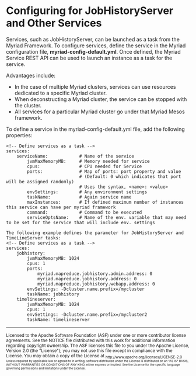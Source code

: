 # Configuring for JobHistoryServer and Other Services #

Services, such as JobHistoryServer, can be launched as a task from the Myriad Framework. To configure services, define the service in the Myriad configuration file, **myriad-config-default.yml**. Once defined, the Myriad Service REST API can be used to launch an instance as a task for the service.

Advantages include:

* In the case of multiple Myriad clusters, services can use resources dedicated to a specific Myriad cluster.
* When deconstructing a Myriad cluster, the service can be stopped with the cluster.
* All services for a particular Myriad cluster go under that Myriad Mesos framework.

To define a service in the myriad-config-default.yml file, add the following properties:

```
<!-- Define services as a task -->
services:
    serviceName:            # Name of the service
        jvmMaxMemoryMB:     # Memory needed for service
        cpus:               # CPU needed for Service
        ports:              # Map of ports: port property and value
                            # (Default: 0 which indicates that port will be assigned randomly)
                            # Uses the syntax, <name>: <value>
        envSettings:        # Any environment settings
        taskName:           # Again service name
        maxInstances:       # If defined maximum number of instances this service can have per myriad framework
        command:            # Command to be executed
        serviceOptsName:    # Name of the env. variable that may need to be set for the service that will include env. settings

The following example defines the parameter for JobHistoryServer and TimeLineServer tasks:
<!-- Define services as a task -->
services:
    jobhistory:
        jvmMaxMemoryMB: 1024
        cpus: 1
        ports:
            myriad.mapreduce.jobhistory.admin.address: 0
            myriad.mapreduce.jobhistory.address: 0
            myriad.mapreduce.jobhistory.webapp.address: 0
        envSettings: -Dcluster.name.prefix=/mycluster
        taskName: jobhistory
    timelineserver:
        jvmMaxMemoryMB: 1024
        cpus: 1
        envSettings: -Dcluster.name.prefix=/mycluster2
        taskName: timelineserver

```
---
<sub>
Licensed to the Apache Software Foundation (ASF) under one
or more contributor license agreements.  See the NOTICE file
distributed with this work for additional information
regarding copyright ownership.  The ASF licenses this file
to you under the Apache License, Version 2.0 (the
"License"); you may not use this file except in compliance
with the License.  You may obtain a copy of the License at

<sub>
  http://www.apache.org/licenses/LICENSE-2.0

<sub>
Unless required by applicable law or agreed to in writing,
software distributed under the License is distributed on an
"AS IS" BASIS, WITHOUT WARRANTIES OR CONDITIONS OF ANY
KIND, either express or implied.  See the License for the
specific language governing permissions and limitations
under the License.
